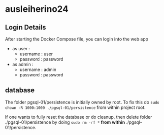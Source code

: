 # ausleiherino24

## Login Details
After starting the Docker Compose file, you can login into the web app
* as user :
	* username : user
	* password : password
* as admin : 
	* username : admin
	* password : password
	
## database
The folder pgsql-01/persistence is initially owned by root. To fix this do `sudo
chown -R 1000:1000 ./pgsql-01/persistence` from within project root.

If one wants to fully reset the database or do cleanup, then delete folder ./pgsql-01/persistence  by doing `sudo rm -rf *` **from within** ./pgsql-01/persistence.
	

